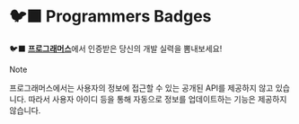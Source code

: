 # 🐦‍⬛ Programmers Badges

🐦‍⬛ [**프로그래머스**](https://programmers.co.kr/)에서 인증받은 당신의 개발 실력을 뽐내보세요!

> [!Note]
> 프로그래머스에서는 사용자의 정보에 접근할 수 있는 공개된 API를 제공하지 않고 있습니다. 따라서 사용자 아이디 등을 통해 자동으로 정보를 업데이트하는 기능은 제공하지 않습니다.
